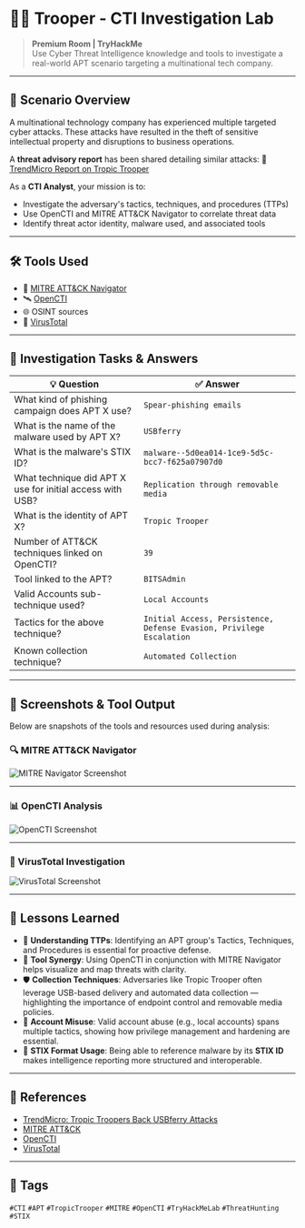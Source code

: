 # 🕵️‍♂️ Trooper - CTI Investigation Lab

> **Premium Room | TryHackMe**  
> Use Cyber Threat Intelligence knowledge and tools to investigate a real-world APT scenario targeting a multinational tech company.

---

## 📘 Scenario Overview

A multinational technology company has experienced multiple targeted cyber attacks. These attacks have resulted in the theft of sensitive intellectual property and disruptions to business operations.

A **threat advisory report** has been shared detailing similar attacks:
🔗 [TrendMicro Report on Tropic Trooper](https://www.trendmicro.com/en_us/research/20/e/tropic-troopers-back-usbferry-attack-targets-air-gapped-environments.html)

As a **CTI Analyst**, your mission is to:

- Investigate the adversary's tactics, techniques, and procedures (TTPs)
- Use OpenCTI and MITRE ATT&CK Navigator to correlate threat data
- Identify threat actor identity, malware used, and associated tools

---

## 🛠️ Tools Used

- 🧠 [MITRE ATT&CK Navigator](https://mitre-attack.github.io/attack-navigator/)
- 🛰️ [OpenCTI](https://www.opencti.io/)
- 🌐 OSINT sources
- 🧪 [VirusTotal](https://www.virustotal.com/)

---

## 🧩 Investigation Tasks & Answers

| 💡 Question | ✅ Answer |
|------------|----------|
| What kind of phishing campaign does APT X use? | `Spear-phishing emails` |
| What is the name of the malware used by APT X? | `USBferry` |
| What is the malware's STIX ID? | `malware--5d0ea014-1ce9-5d5c-bcc7-f625a07907d0` |
| What technique did APT X use for initial access with USB? | `Replication through removable media` |
| What is the identity of APT X? | `Tropic Trooper` |
| Number of ATT&CK techniques linked on OpenCTI? | `39` |
| Tool linked to the APT? | `BITSAdmin` |
| Valid Accounts sub-technique used? | `Local Accounts` |
| Tactics for the above technique? | `Initial Access, Persistence, Defense Evasion, Privilege Escalation` |
| Known collection technique? | `Automated Collection` |

---

## 📸 Screenshots & Tool Output

Below are snapshots of the tools and resources used during analysis:

### 🔍 MITRE ATT&CK Navigator

![MITRE Navigator Screenshot](./images/mitre-navigator-placeholder.png)

---

### 📊 OpenCTI Analysis

![OpenCTI Screenshot](./images/opencti-placeholder.png)

---

### 🔬 VirusTotal Investigation

![VirusTotal Screenshot](./images/virustotal-placeholder.png)

---

## 🧠 Lessons Learned

- 🧩 **Understanding TTPs**: Identifying an APT group's Tactics, Techniques, and Procedures is essential for proactive defense.
- 🧰 **Tool Synergy**: Using OpenCTI in conjunction with MITRE Navigator helps visualize and map threats with clarity.
- 🛡️ **Collection Techniques**: Adversaries like Tropic Trooper often leverage USB-based delivery and automated data collection — highlighting the importance of endpoint control and removable media policies.
- 🔐 **Account Misuse**: Valid account abuse (e.g., local accounts) spans multiple tactics, showing how privilege management and hardening are essential.
- 🧷 **STIX Format Usage**: Being able to reference malware by its **STIX ID** makes intelligence reporting more structured and interoperable.

---

## 📎 References

- [TrendMicro: Tropic Troopers Back USBferry Attacks](https://www.trendmicro.com/en_us/research/20/e/tropic-troopers-back-usbferry-attack-targets-air-gapped-environments.html)
- [MITRE ATT&CK](https://attack.mitre.org/)
- [OpenCTI](https://www.opencti.io/)
- [VirusTotal](https://www.virustotal.com/)

---

## 🧷 Tags

`#CTI` `#APT` `#TropicTrooper` `#MITRE` `#OpenCTI` `#TryHackMeLab` `#ThreatHunting` `#STIX`


